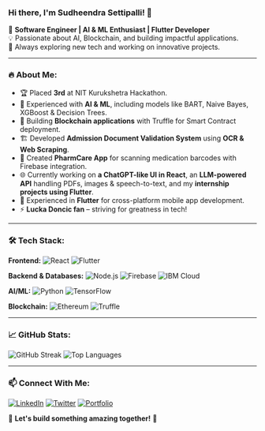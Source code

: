 ### Hi there, I'm Sudheendra Settipalli! 👋

🚀 **Software Engineer | AI & ML Enthusiast | Flutter Developer**  
💡 Passionate about AI, Blockchain, and building impactful applications.  
🎯 Always exploring new tech and working on innovative projects.  

---

### 🔥 About Me:
- 🏆 Placed **3rd** at NIT Kurukshetra Hackathon.  
- 🤖 Experienced with **AI & ML**, including models like BART, Naive Bayes, XGBoost & Decision Trees.  
- 🔗 Building **Blockchain applications** with Truffle for Smart Contract deployment.  
- 🏗 Developed **Admission Document Validation System** using **OCR & Web Scraping**.  
- 📱 Created **PharmCare App** for scanning medication barcodes with Firebase integration.  
- 🌐 Currently working on **a ChatGPT-like UI in React**, an **LLM-powered API** handling PDFs, images & speech-to-text, and my **internship projects using Flutter**.  
- 📱 Experienced in **Flutter** for cross-platform mobile app development.  
- ⚡ **Lucka Doncic fan** – striving for greatness in tech!  

---

### 🛠 Tech Stack:

**Frontend:**
![React](https://img.shields.io/badge/React-20232A?style=flat&logo=react&logoColor=61DAFB)
![Flutter](https://img.shields.io/badge/Flutter-02569B?style=flat&logo=flutter&logoColor=white)

**Backend & Databases:**
![Node.js](https://img.shields.io/badge/Node.js-43853D?style=flat&logo=node.js&logoColor=white)
![Firebase](https://img.shields.io/badge/Firebase-ffca28?style=flat&logo=firebase&logoColor=black)
![IBM Cloud](https://img.shields.io/badge/IBM%20Cloud-1261FE?style=flat&logo=ibm-cloud&logoColor=white)

**AI/ML:**
![Python](https://img.shields.io/badge/Python-3776AB?style=flat&logo=python&logoColor=white)
![TensorFlow](https://img.shields.io/badge/TensorFlow-FF6F00?style=flat&logo=tensorflow&logoColor=white)

**Blockchain:**
![Ethereum](https://img.shields.io/badge/Ethereum-3C3C3D?style=flat&logo=ethereum&logoColor=white)
![Truffle](https://img.shields.io/badge/Truffle-5E464D?style=flat&logo=truffle&logoColor=white)

---

### 📈 GitHub Stats:
![GitHub Streak](https://github-readme-streak-stats.herokuapp.com/?user=sudheendra1&theme=radical)
![Top Languages](https://github-readme-stats.vercel.app/api/top-langs/?username=sudheendra1&layout=compact&theme=radical)

---

### 📫 Connect With Me:
[![LinkedIn](https://img.shields.io/badge/LinkedIn-0A66C2?style=flat&logo=linkedin&logoColor=white)](https://www.linkedin.com/in/settipalli-sudheendra-3939aa172/)
[![Twitter](https://img.shields.io/badge/Twitter-1DA1F2?style=flat&logo=twitter&logoColor=white)](https://twitter.com/your-twitter)
[![Portfolio](https://img.shields.io/badge/Portfolio-FF5733?style=flat&logo=firefox&logoColor=white)](https://your-portfolio.com)

🌟 **Let's build something amazing together!** 🚀

